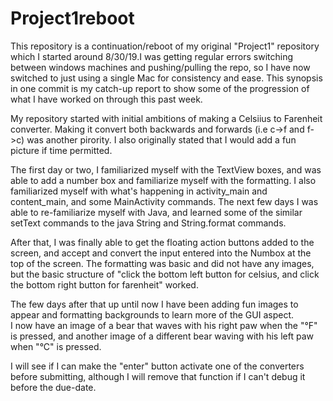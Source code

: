 # Project1reboot

This repository is a continuation/reboot of my original "Project1" repository which I started around 8/30/19.I was getting regular errors switching between windows machines and pushing/pulling the repo, so I have now
switched to just using a single Mac for consistency and ease. This synopsis in one commit is my catch-up report to show some of the progression of what I have worked on through this past week.

My repository started with initial ambitions of making a Celsiius to Farenheit converter.  Making it convert both backwards and forwards (i.e c->f and f->c) was another pirority. I also originally stated that I would add a fun picture if time permitted.

The first day or two, I familiarized myself with the TextView boxes, and was able to add a number box and familiarize myself with the formatting. 
I also familiarized myself with what's happening in activity_main and content_main, and some MainActivity commands. 
The next few days I was able to re-familiarize myself with Java, and learned some of the similar setText commands to the java String and String.format commands.

After that, I was finally able to get the floating action buttons added to the screen, and accept and convert the input entered into the Numbox at the top of the screen.
The formatting was basic and did not have any images, but the basic structure of "click the bottom left button for celsius, and click the bottom right button for farenheit" worked.

The few days after that up until now I have been adding fun images to appear and formatting backgrounds to learn more of the GUI aspect.  
I now have an image of a bear that waves with his right paw when the "°F" is pressed, and another image of a different bear waving with his left paw when "°C" is pressed.

I will see if I can make the "enter" button activate one of the converters before submitting, although I will remove that function if I can't debug it before the due-date.
 
